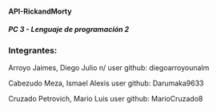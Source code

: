 #### API-RickandMorty
##### PC 3 - Lenguaje de programación 2

### Integrantes:
Arroyo Jaimes, Diego Julio n/
user github: diegoarroyounalm

Cabezudo Meza, Ismael Alexis
user github: Darumaka9633

Cruzado Petrovich, Mario Luis
user github: MarioCruzado8
